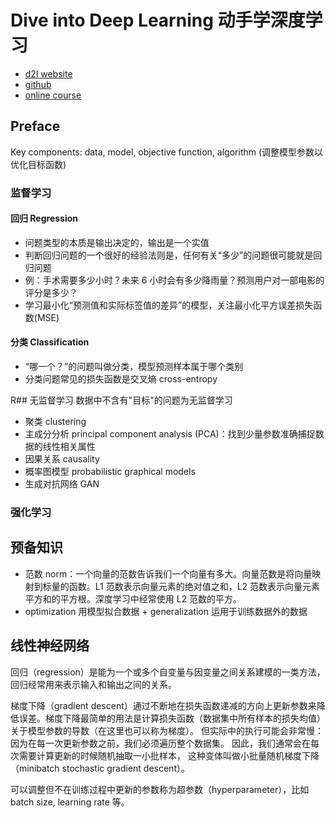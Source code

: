 # Dive into Deep Learning 动手学深度学习

- [d2l website](https://zh.d2l.ai/)
- [github](https://github.com/d2l-ai/d2l-zh)
- [online course](https://space.bilibili.com/1567748478/channel/seriesdetail?sid=358497)

## Preface

Key components: data, model, objective function, algorithm (调整模型参数以优化目标函数)

### 监督学习

#### 回归 Regression

- 问题类型的本质是输出决定的，输出是一个实值
- 判断回归问题的一个很好的经验法则是，任何有关“多少”的问题很可能就是回归问题
- 例：手术需要多少小时？未来 6 小时会有多少降雨量？预测用户对一部电影的评分是多少？
- 学习最小化“预测值和实际标签值的差异”的模型，关注最小化平方误差损失函数(MSE)

#### 分类 Classification

- “哪一个？”的问题叫做分类，模型预测样本属于哪个类别
- 分类问题常见的损失函数是交叉熵 cross-entropy

R## 无监督学习
数据中不含有"目标"的问题为无监督学习

- 聚类 clustering
- 主成分分析 principal component analysis
  (PCA)：找到少量参数准确捕捉数据的线性相关属性
- 因果关系 causality
- 概率图模型 probabilistic graphical models
- 生成对抗网络 GAN

### 强化学习

## 预备知识

- 范数 norm：一个向量的范数告诉我们一个向量有多大。向量范数是将向量映射到标量的函数。L1 范数表示向量元素的绝对值之和，L2 范数表示向量元素平方和的平方根。深度学习中经常使用 L2 范数的平方。
- optimization 用模型拟合数据 + generalization 运用于训练数据外的数据

## 线性神经网络

回归（regression）是能为一个或多个自变量与因变量之间关系建模的一类方法，回归经常用来表示输入和输出之间的关系。

梯度下降（gradient descent）通过不断地在损失函数递减的方向上更新参数来降低误差。梯度下降最简单的用法是计算损失函数（数据集中所有样本的损失均值） 关于模型参数的导数（在这里也可以称为梯度）。 但实际中的执行可能会非常慢：因为在每一次更新参数之前，我们必须遍历整个数据集。 因此，我们通常会在每次需要计算更新的时候随机抽取一小批样本， 这种变体叫做小批量随机梯度下降（minibatch stochastic gradient descent）。

可以调整但不在训练过程中更新的参数称为超参数（hyperparameter），比如 batch size, learning rate 等。
